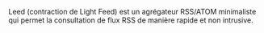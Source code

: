 Leed (contraction de Light Feed) est un agrégateur RSS/ATOM minimaliste qui permet la consultation de flux RSS de manière rapide et non intrusive.